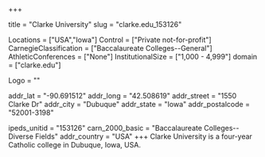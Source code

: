 
+++

title = "Clarke University"
slug = "clarke.edu_153126"

Locations = ["USA","Iowa"]
Control = ["Private not-for-profit"]
CarnegieClassification = ["Baccalaureate Colleges--General"]
AthleticConferences = ["None"]
InstitutionalSize = ["1,000 - 4,999"]
domain = ["clarke.edu"]

Logo = ""

addr_lat = "-90.691512"
addr_long = "42.508619"
addr_street = "1550 Clarke Dr"
addr_city = "Dubuque"
addr_state = "Iowa"
addr_postalcode = "52001-3198"

ipeds_unitid = "153126"
carn_2000_basic = "Baccalaureate Colleges--Diverse Fields"
addr_country = "USA"
+++
    Clarke University is a four-year Catholic college in Dubuque, Iowa, USA.
